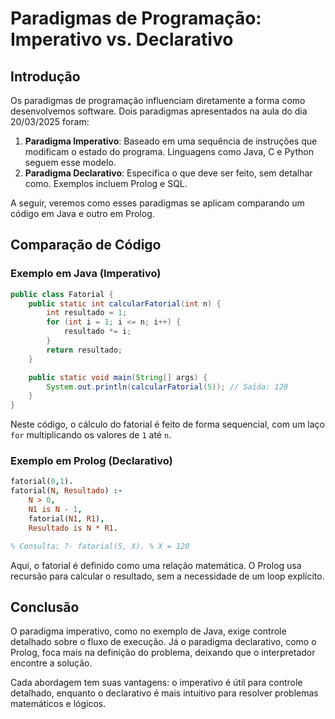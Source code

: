 # Paradigmas de Programação: Imperativo vs. Declarativo

## Introdução
Os paradigmas de programação influenciam diretamente a forma como desenvolvemos software. Dois paradigmas apresentados na aula do dia 20/03/2025 foram:

1. **Paradigma Imperativo**: Baseado em uma sequência de instruções que modificam o estado do programa. Linguagens como Java, C e Python seguem esse modelo.
2. **Paradigma Declarativo**: Especifica o que deve ser feito, sem detalhar como. Exemplos incluem Prolog e SQL.

A seguir, veremos como esses paradigmas se aplicam comparando um código em Java e outro em Prolog.

## Comparação de Código
### Exemplo em Java (Imperativo)
```java
public class Fatorial {
    public static int calcularFatorial(int n) {
        int resultado = 1;
        for (int i = 1; i <= n; i++) {
            resultado *= i;
        }
        return resultado;
    }

    public static void main(String[] args) {
        System.out.println(calcularFatorial(5)); // Saída: 120
    }
}
```
Neste código, o cálculo do fatorial é feito de forma sequencial, com um laço `for` multiplicando os valores de `1` até `n`.

### Exemplo em Prolog (Declarativo)
```prolog
fatorial(0,1).
fatorial(N, Resultado) :-
    N > 0,
    N1 is N - 1,
    fatorial(N1, R1),
    Resultado is N * R1.

% Consulta: ?- fatorial(5, X). % X = 120
```
Aqui, o fatorial é definido como uma relação matemática. O Prolog usa recursão para calcular o resultado, sem a necessidade de um loop explícito.

## Conclusão
O paradigma imperativo, como no exemplo de Java, exige controle detalhado sobre o fluxo de execução. Já o paradigma declarativo, como o Prolog, foca mais na definição do problema, deixando que o interpretador encontre a solução.

Cada abordagem tem suas vantagens: o imperativo é útil para controle detalhado, enquanto o declarativo é mais intuitivo para resolver problemas matemáticos e lógicos.

